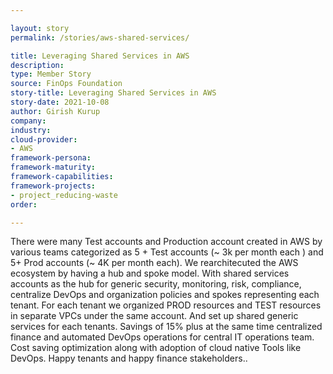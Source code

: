 ```yaml
---

layout: story
permalink: /stories/aws-shared-services/

title: Leveraging Shared Services in AWS
description:
type: Member Story
source: FinOps Foundation
story-title: Leveraging Shared Services in AWS
story-date: 2021-10-08
author: Girish Kurup
company: 
industry: 
cloud-provider: 
- AWS
framework-persona:
framework-maturity:
framework-capabilities:
framework-projects:
- project_reducing-waste
order:

---
```


There were many Test accounts and Production account created in AWS by various teams categorized as 5 + Test accounts (~ 3k per month each )  and 5+ Prod accounts (~ 4K per month each). We rearchitecuted the AWS ecosystem by having a hub and spoke model. With shared services accounts as the hub for generic security, monitoring, risk, compliance, centralize DevOps and organization policies and spokes representing each tenant. For each tenant we organized PROD resources and TEST resources in separate VPCs under the same account. And set up shared generic services for each tenants. Savings of 15% plus at the same time centralized finance  and automated DevOps operations for central IT operations team. Cost saving optimization along with adoption of cloud native Tools like DevOps. Happy tenants and happy finance stakeholders..
 

